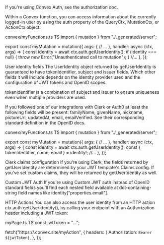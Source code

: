 If you're using Convex Auth, see the authorization doc.

Within a Convex function, you can access information about the currently logged-in user by using the auth property of the QueryCtx, MutationCtx, or ActionCtx object:

convex/myFunctions.ts
TS
import { mutation } from "./_generated/server";

export const myMutation = mutation({
  args: {
    // ...
  },
  handler: async (ctx, args) => {
    const identity = await ctx.auth.getUserIdentity();
    if (identity === null) {
      throw new Error("Unauthenticated call to mutation");
    }
    //...
  },
});

User identity fields
The UserIdentity object returned by getUserIdentity is guaranteed to have tokenIdentifier, subject and issuer fields. Which other fields it will include depends on the identity provider used and the configuration of JWT tokens and OpenID scopes.

tokenIdentifier is a combination of subject and issuer to ensure uniqueness even when multiple providers are used.

If you followed one of our integrations with Clerk or Auth0 at least the following fields will be present: familyName, givenName, nickname, pictureUrl, updatedAt, email, emailVerified. See their corresponding standard definition in the OpenID docs.

convex/myFunctions.ts
TS
import { mutation } from "./_generated/server";

export const myMutation = mutation({
  args: {
    // ...
  },
  handler: async (ctx, args) => {
    const identity = await ctx.auth.getUserIdentity();
    const { tokenIdentifier, name, email } = identity!;
    //...
  },
});

Clerk claims configuration
If you're using Clerk, the fields returned by getUserIdentity are determined by your JWT template's Claims config. If you've set custom claims, they will be returned by getUserIdentity as well.

Custom JWT Auth
If you're using Custom JWT auth instead of OpenID standard fields you'll find each nested field available at dot-containing-string field names like identity["properties.email"].

HTTP Actions
You can also access the user identity from an HTTP action ctx.auth.getUserIdentity(), by calling your endpoint with an Authorization header including a JWT token:

myPage.ts
TS
const jwtToken = "...";

fetch("https://<deployment name>.convex.site/myAction", {
  headers: {
    Authorization: `Bearer ${jwtToken}`,
  },
});